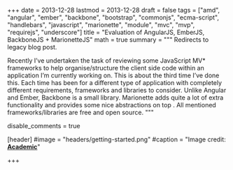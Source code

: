 +++
date = 2013-12-28
lastmod = 2013-12-28
draft = false
tags = ["amd", "angular", "ember", "backbone", "bootstrap", "commonjs", "ecma-script", "handlebars", "javascript", "marionette", "module", "mvc", "mvp", "requirejs", "underscore"]
title = "Evaluation of AngularJS, EmberJS, BackboneJS + MarionetteJS"
math = true
summary = """
Redirects to legacy blog post.

Recently I’ve undertaken the task of reviewing some JavaScript MV* frameworks to help organise/structure the client side code within an application I’m currently working on. This is about the third time I’ve done this. Each time has been for a different type of application with completely different requirements, frameworks and libraries to consider. Unlike Angular and Ember, Backbone is a small library. Marionette adds quite a lot of extra functionality and provides some nice abstractions on top . All mentioned frameworks/libraries are free and open source.
"""

disable_comments = true

[header]
#image = "headers/getting-started.png"
#caption = "Image credit: [**Academic**](https://github.com/gcushen/hugo-academic/)"

+++

<html>
  <head>
    <title>Evaluation of AngularJS, EmberJS, BackboneJS + MarionetteJS</title>
    <link rel="canonical" href="https://binarymist.wordpress.com/2013/12/28/evaluation-of-angularjs-emberjs-backbonejs-marionettejs/"/>
    <meta http-equiv="content-type" content="text/html; charset=utf-8"/>
    <meta http-equiv="refresh" content="2; url=https://binarymist.wordpress.com/2013/12/28/evaluation-of-angularjs-emberjs-backbonejs-marionettejs/"/>
  </head>
</html>
